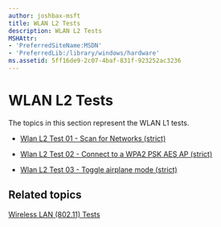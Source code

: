 ```yaml
---
author: joshbax-msft
title: WLAN L2 Tests
description: WLAN L2 Tests
MSHAttr:
- 'PreferredSiteName:MSDN'
- 'PreferredLib:/library/windows/hardware'
ms.assetid: 5ff16de9-2c07-4baf-831f-923252ac3236
---
```


# WLAN L2 Tests


The topics in this section represent the WLAN L1 tests.

-   [Wlan L2 Test 01 - Scan for Networks (strict)](wlan-l2-test-01---scan-for-networks--strict--f22f78e4-e43d-4928-9eb6-bf88b2c19ef7.md)

-   [Wlan L2 Test 02 - Connect to a WPA2 PSK AES AP (strict)](wlan-l2-test-02---connect-to-a-wpa2-psk-aes-ap--strict-24f9bc8e-591d-4fa0-8dfd-735369428379.md)

-   [Wlan L2 Test 03 - Toggle airplane mode (strict)](wlan-l2-test-03---toggle-airplane-mode--strict-5727c889-6f2a-4fe8-a7e8-bdc3d079d2dc.md)

## Related topics


[Wireless LAN (802.11) Tests](wireless-lan--80211--tests.md)

 

 








